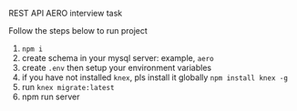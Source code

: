 REST API AERO interview task


Follow the steps below to run project
1) ```npm i```
2) create schema in your mysql server: example, ```aero```
3) create ```.env``` then setup your environment variables
4) if you have not installed ```knex```, pls install it globally ```npm install knex -g```
5) run ```knex migrate:latest```
6) npm run server
```

